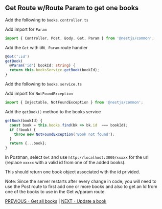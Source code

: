 ## Get Route w/Route Param to get one books

Add the following to `books.controller.ts`

Add import for `Param`

```ts
import { Controller, Post, Body, Get, Param } from '@nestjs/common';
```

Add the `Get` with `URL Param` route handler

```ts
@Get(':id')
getBook(
  @Param('id') bookId: string) {
  return this.booksService.getBook(bookId);
}
```

Add the following to `books.service.ts`

Add import for `NotFoundException`

```ts
import { Injectable, NotFoundException } from '@nestjs/common';
```

Add the `getBook()` method to the books service

```ts
getBook(bookId) {
  const book = this.books.find(bk => bk.id  === bookId);
  if (!book) {
    throw new NotFoundException('Book not found');
  }
  return {...book};
}
```

In Postman, select `Get` and use `http://localhost:3000/xxxxx` for the url (replace `xxxxx` with a valid id from one of the added books).

This should return one book object associated with the id privided.

Note: Since the server restarts after every change in code, you will need to use the Post route to first add one or more books and also to get an Id from one of the books to use in the Get w/param route.

[PREVIOUS - Get all books](https://github.com/stevewitman/nest-api/blob/master/README2-Get%20all%20books.md) | [NEXT - Update a book](https://github.com/stevewitman/nest-api/blob/master/README4-Update%20a%20book.md)